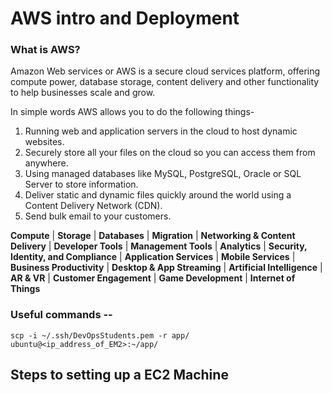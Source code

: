 # AWS intro and Deployment

### What is AWS?

Amazon Web services or AWS is a secure cloud services platform, offering compute power, database storage, content delivery and other functionality to help businesses scale and grow.

In simple words AWS allows you to do the following things-

1. Running web and application servers in the cloud to host dynamic websites.
2. Securely store all your files on the cloud so you can access them from anywhere.
3. Using managed databases like MySQL, PostgreSQL, Oracle or SQL Server to store information.
4. Deliver static and dynamic files quickly around the world using a Content Delivery Network (CDN).
5. Send bulk email to your customers.

**Compute** | **Storage** | **Databases** | **Migration** | **Networking & Content Delivery** | **Developer Tools** | **Management Tools** | **Analytics** | **Security, Identity, and Compliance** | **Application Services** | **Mobile Services** | **Business Productivity** | **Desktop & App Streaming** | **Artificial Intelligence** | **AR & VR** | **Customer Engagement** | **Game Development** | **Internet of Things**

### Useful commands --

```
scp -i ~/.ssh/DevOpsStudents.pem -r app/ ubuntu@<ip_address_of_EM2>:~/app/
```

## Steps to setting up a EC2 Machine